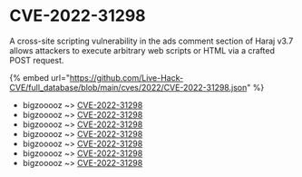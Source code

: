 # CVE-2022-31298

A cross-site scripting vulnerability in the ads comment section of Haraj v3.7 allows attackers to execute arbitrary web scripts or HTML via a crafted POST request.

{% embed url="https://github.com/Live-Hack-CVE/full_database/blob/main/cves/2022/CVE-2022-31298.json" %}


* bigzooooz ~> [CVE-2022-31298](https://www.alice-snow.ru/2022/database/cve-2022-31298/cve-2022-31298-bigzooooz)
* bigzooooz ~> [CVE-2022-31298](https://www.alice-snow.ru/2022/database/cve-2022-31298/cve-2022-31298-bigzooooz)
* bigzooooz ~> [CVE-2022-31298](https://www.alice-snow.ru/2022/database/cve-2022-31298/cve-2022-31298-bigzooooz)
* bigzooooz ~> [CVE-2022-31298](https://www.alice-snow.ru/2022/database/cve-2022-31298/cve-2022-31298-bigzooooz)
* bigzooooz ~> [CVE-2022-31298](https://www.alice-snow.ru/2022/database/cve-2022-31298/cve-2022-31298-bigzooooz)
* bigzooooz ~> [CVE-2022-31298](https://www.alice-snow.ru/2022/database/cve-2022-31298/cve-2022-31298-bigzooooz)
* bigzooooz ~> [CVE-2022-31298](https://www.alice-snow.ru/2022/database/cve-2022-31298/cve-2022-31298-bigzooooz)
